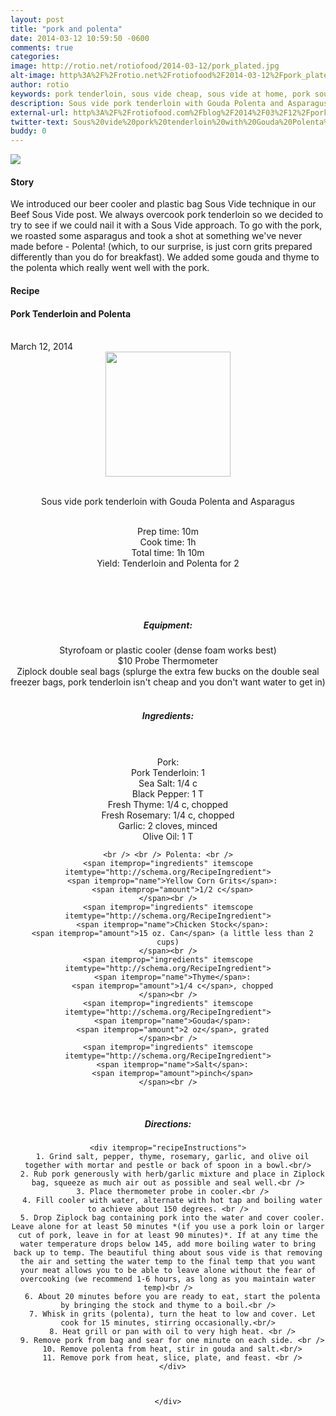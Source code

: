 ```yaml
---
layout: post
title: "pork and polenta"
date: 2014-03-12 10:59:50 -0600
comments: true
categories: 
image: http://rotio.net/rotiofood/2014-03-12/pork_plated.jpg
alt-image: http%3A%2F%2Frotio.net%2Frotiofood%2F2014-03-12%2Fpork_plated.jpg
author: rotio
keywords: pork tenderloin, sous vide cheap, sous vide at home, pork sous vide, gouda, polenta
description: Sous vide pork tenderloin with Gouda Polenta and Asparagus
external-url: http%3A%2F%2Frotiofood.com%2Fblog%2F2014%2F03%2F12%2Fpork-and-polenta%2F
twitter-text: Sous%20vide%20pork%20tenderloin%20with%20Gouda%20Polenta%20on%20rotio%2Ffood%20%23rotiofood
buddy: 0
---
```

<!-- more -->
<img src="http://rotio.net/rotiofood/2014-03-12/pork_plated.jpg" />
<a href="https://plus.google.com/107103100819027957630?rel=author" style="display:none">{{page.author }}</a>


<h4>Story</b> </h4>
  <div>
	<p>
	We introduced our beer cooler and plastic bag Sous Vide technique in our Beef Sous Vide post. We always overcook pork tenderloin so we decided to try to see if we could nail it with a Sous Vide approach. To go with the pork, we roasted some asparagus and took a shot at something we've never made before - Polenta! (which, to our surprise, is just corn grits prepared differently than you do for breakfast). We added some gouda and thyme to the polenta which really went well with the pork.
	</p>
  </div>

<h4>Recipe</b> </h4> 
  <div itemscope itemtype="http://schema.org/Recipe" >
  <h4 itemprop="name">Pork Tenderloin and Polenta</h4>
  
  <br />
    March 12, 2014
<center>
  <img itemprop="image" width="200px"  src="http://rotio.net/rotiofood/2014-03-12/pork_plated.jpg" />
  
  <br /><span itemprop="description">Sous vide pork tenderloin with Gouda Polenta and Asparagus</span><br />

  <br />Prep time: <time datetime="PT10M" itemprop="prepTime">10m</time> 
  <br />Cook time: <time datetime="PT1H0M" itemprop="cookTime">1h</time>
  <br />Total time: <time datetime="PT1H10M" itemprop="totalTime">1h 10m</time>
  <br />Yield: <span itemprop="recipeYield">Tenderloin and Polenta for 2</span>
  
  <br />
  
  <br /><h5>Equipment:</h5>
  Styrofoam or plastic cooler (dense foam works best)<br/>
  $10 Probe Thermometer<br/>
  Ziplock double seal bags (splurge the extra few bucks on the double seal freezer bags, pork tenderloin isn't cheap and you don't want water to get in)
  <br /> <br /><h5>Ingredients:</h5>
  <br /> <br /> Pork: <br />
    <span itemprop="ingredients" itemscope itemtype="http://schema.org/RecipeIngredient">
      <span itemprop="name">Pork Tenderloin</span>: 
      <span itemprop="amount">1</span> 
    </span><br />
    <span itemprop="ingredients" itemscope itemtype="http://schema.org/RecipeIngredient">
      <span itemprop="name">Sea Salt</span>:
      <span itemprop="amount">1/4 c</span>
    </span><br />
	<span itemprop="ingredients" itemscope itemtype="http://schema.org/RecipeIngredient">
      <span itemprop="name">Black Pepper</span>:
      <span itemprop="amount">1 T</span>
    </span><br />
	<span itemprop="ingredients" itemscope itemtype="http://schema.org/RecipeIngredient">
      <span itemprop="name">Fresh Thyme</span>:
      <span itemprop="amount">1/4 c</span>, chopped
    </span><br />
	<span itemprop="ingredients" itemscope itemtype="http://schema.org/RecipeIngredient">
      <span itemprop="name">Fresh Rosemary</span>:
      <span itemprop="amount">1/4 c</span>, chopped
    </span><br />
	<span itemprop="ingredients" itemscope itemtype="http://schema.org/RecipeIngredient">
      <span itemprop="name">Garlic</span>:
      <span itemprop="amount">2 cloves</span>, minced
    </span><br />
	<span itemprop="ingredients" itemscope itemtype="http://schema.org/RecipeIngredient">
      <span itemprop="name">Olive Oil</span>:
      <span itemprop="amount">1 T</span>
    </span>
	
	<br /> <br /> Polenta: <br />
	<span itemprop="ingredients" itemscope itemtype="http://schema.org/RecipeIngredient">
      <span itemprop="name">Yellow Corn Grits</span>:
      <span itemprop="amount">1/2 c</span>
    </span><br />
	<span itemprop="ingredients" itemscope itemtype="http://schema.org/RecipeIngredient">
      <span itemprop="name">Chicken Stock</span>:
      <span itemprop="amount">15 oz. Can</span> (a little less than 2 cups)
    </span><br />
	<span itemprop="ingredients" itemscope itemtype="http://schema.org/RecipeIngredient">
      <span itemprop="name">Thyme</span>:
      <span itemprop="amount">1/4 c</span>, chopped
    </span><br />
	<span itemprop="ingredients" itemscope itemtype="http://schema.org/RecipeIngredient">
      <span itemprop="name">Gouda</span>:
      <span itemprop="amount">2 oz</span>, grated
    </span><br />
	<span itemprop="ingredients" itemscope itemtype="http://schema.org/RecipeIngredient">
      <span itemprop="name">Salt</span>:
      <span itemprop="amount">pinch</span>
    </span><br />
	
  <br /><h5>Directions:</h5>
	
    <div itemprop="recipeInstructions">
	  1. Grind salt, pepper, thyme, rosemary, garlic, and olive oil together with mortar and pestle or back of spoon in a bowl.<br/>
      2. Rub pork generously with herb/garlic mixture and place in Ziplock bag, squeeze as much air out as possible and seal well.<br />
	  3. Place thermometer probe in cooler.<br />
	  4. Fill cooler with water, alternate with hot tap and boiling water to achieve about 150 degrees. <br />
      5. Drop Ziplock bag containing pork into the water and cover cooler. Leave alone for at least 50 minutes *(if you use a pork loin or larger cut of pork, leave in for at least 90 minutes)*. If at any time the water temperature drops below 145, add more boiling water to bring back up to temp. The beautiful thing about sous vide is that removing the air and setting the water temp to the final temp that you want your meat allows you to be able to leave alone without the fear of overcooking (we recommend 1-6 hours, as long as you maintain water temp)<br />
	  6. About 20 minutes before you are ready to eat, start the polenta by bringing the stock and thyme to a boil.<br />
	  7. Whisk in grits (polenta), turn the heat to low and cover. Let cook for 15 minutes, stirring occasionally.<br/>
	  8. Heat grill or pan with oil to very high heat. <br />
	  9. Remove pork from bag and sear for one minute on each side. <br />
	  10. Remove polenta from heat, stir in gouda and salt.<br/>
	  11. Remove pork from heat, slice, plate, and feast. <br />
	  </div>

	

	</div>

